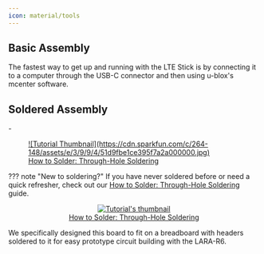 ```yaml
---
icon: material/tools
---
```


## Basic Assembly

The fastest way to get up and running with the LTE Stick is by connecting it to a computer through the USB-C connector and then using u-blox's mcenter software. 

## Soldered Assembly

<div class="grid cards" markdown>
-   <a href="https://learn.sparkfun.com/tutorials/5">
    <figure markdown>
    ![Tutorial Thumbnail](https://cdn.sparkfun.com/c/264-148/assets/e/3/9/9/4/51d9fbe1ce395f7a2a000000.jpg)
    <figcaption markdown>How to Solder: Through-Hole Soldering</figcaption>
    </figure>
    </a>
</div>


??? note "New to soldering?"
	If you have never soldered before or need a quick refresher, check out our [How to Solder: Through-Hole Soldering](https://learn.sparkfun.com/tutorials/how-to-solder-through-hole-soldering) guide.
	<p align="center">
		<a href="https://learn.sparkfun.com/tutorials/5">
		<img src="https://cdn.sparkfun.com/c/264-148/assets/e/3/9/9/4/51d9fbe1ce395f7a2a000000.jpg" alt="Tutorial's thumbnail"><br>
        How to Solder: Through-Hole Soldering</a>
	</p>

We specifically designed this board to fit on a breadboard with headers soldered to it for easy prototype circuit building with the LARA-R6. 

